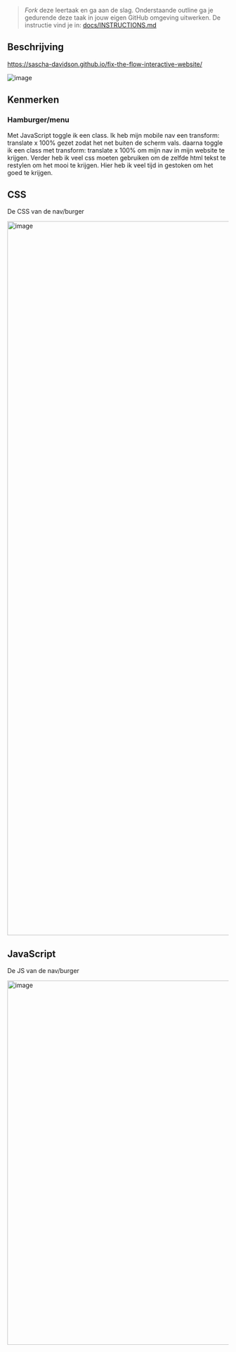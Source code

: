 > _Fork_ deze leertaak en ga aan de slag. 
Onderstaande outline ga je gedurende deze taak in jouw eigen GitHub omgeving uitwerken. 
De instructie vind je in: [docs/INSTRUCTIONS.md](docs/INSTRUCTIONS.md)

## Beschrijving

https://sascha-davidson.github.io/fix-the-flow-interactive-website/

![image](https://user-images.githubusercontent.com/112861160/213194911-7e7fc41d-f6ae-4f20-a487-7fc0b437adf0.png)

## Kenmerken
### Hamburger/menu
Met JavaScript toggle ik een class. Ik heb mijn mobile nav een transform: translate x 100% gezet zodat het net buiten de scherm vals. daarna toggle ik een class met transform: translate x 100% om mijn nav in mijn website te krijgen. Verder heb ik veel css moeten gebruiken om de zelfde html tekst te restylen om het mooi te krijgen. Hier heb ik veel tijd in gestoken om het goed te krijgen. 

## CSS
De CSS van de nav/burger

<img width="1625" alt="image" src="https://user-images.githubusercontent.com/112861160/213283609-6f0f1790-c3a0-4c9a-8965-afff3457b578.png">

## JavaScript
De JS van de nav/burger

<img width="829" alt="image" src="https://user-images.githubusercontent.com/112861160/213283971-fb589791-7f5e-4f51-bccd-f673c0662450.png">
